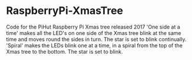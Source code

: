 # RaspberryPi-XmasTree
Code for the PiHut Raspberry Pi Xmas tree released 2017
'One side at a time' makes all the LED's on one side of the Xmas tree blink at the same time and moves round the sides in turn.  The star is set to blink continually.
'Spiral' makes the LEDs blink one at a time, in a spiral from the top of the Xmas tree to the bottom.  The star is set to blink.

